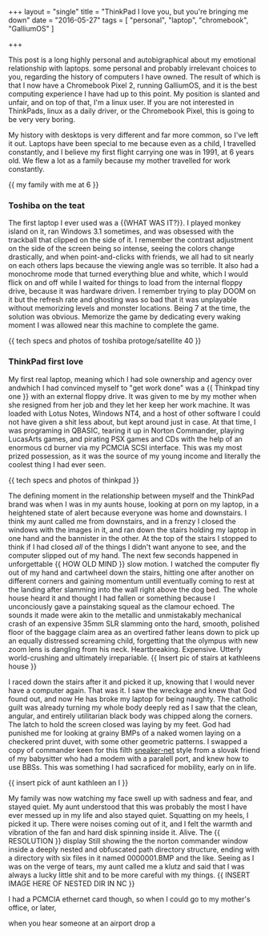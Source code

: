+++
layout = "single"
title = "ThinkPad I love you, but you're bringing me down"
date = "2016-05-27"
tags = [
  "personal",
  "laptop",
  "chromebook",
  "GalliumOS"
  ]

+++

This post is a long highly personal and autobigraphical about my emotional relationship with laptops. some personal and probably irrelevant choices to you, regarding the history of computers I have owned. The result of which is that I now have a Chromebook Pixel 2, running GalliumOS, and it is the best computing experience I have had up to this point. My position is slanted and unfair, and on top of that, I'm a linux user. If you are not interested in ThinkPads, linux as a daily driver, or the Chromebook Pixel, this is going to be very very boring.

My history with desktops is very different and far more common, so I've left it out. Laptops have been special to me because even as a child, I travelled constantly, and I believe my first flight carrying one was in 1991, at 6 years old. We flew a lot as a family because my mother travelled for work constantly.

{{ my family with me at 6 }}

### Toshiba on the teat

The first laptop I ever used was a {{WHAT WAS IT?}}. I played monkey island on it, ran Windows 3.1 sometimes, and was obsessed with the trackball that clipped on the side of it. I remember the contrast adjustment on the side of the screen being so intense, seeing the colors change drastically, and when point-and-clicks with friends, we all had to sit nearly on each others laps because the viewing angle was so terrible. It also had a monochrome mode that turned everything blue and white, which I would flick on and off while I waited for things to load from the internal floppy drive, because it was hardware driven. I remember trying to play DOOM on it but the refresh rate and ghosting was so bad that it was unplayable without memorizing levels and monster locations. Being 7 at the time, the solution was obvious. Memorize the game by dedicating every waking moment I was allowed near this machine to complete the game.

{{ tech specs and photos of toshiba protoge/satellite 40 }}

### ThinkPad first love

My first real laptop, meaning which I had sole ownership and agency over andwhich I had convinced myself to "get work done" was a {{ Thinkpad tiny one }} with an external floppy drive. It was given to me by my mother when she resigned from her job and they let her keep her work machine. It was loaded with Lotus Notes, Windows NT4, and a host of other software I could not have given a shit less about, but kept around just in case. At that time, I was programing in QBASIC, tearing it up in Norton Commander, playing LucasArts games, and pirating PSX games and CDs with the help of an enormous cd burner via my PCMCIA SCSI interface. This was my most prized possession, as it was the source of my young income and literally the coolest thing I had ever seen.

{{ tech specs and photos of thinkpad }}

The defining moment in the relationship between myself and the ThinkPad brand was when I was in my aunts house, looking at porn on my laptop, in a heightened state of alert because everyone was home and downstairs. I think my aunt called me from downstairs, and in a frenzy I closed the windows with the images in it, and ran down the stairs holding my laptop in one hand and the bannister in the other. At the top of the stairs I stopped to think if I had closed _all_ of the things I didn't want anyone to see, and the computer slipped out of my hand. The next few seconds happened in unforgettable {{ HOW OLD MIND }} slow motion. I watched the computer fly out of my hand and cartwheel down the stairs, hitting one after another on different corners and gaining momentum untill eventually coming to rest at the landing after slamming into the wall right above the dog bed. The whole house heard it and thought I had fallen or something because I unconciously gave a painstaking squeal as the clamour echoed. The sounds it made were akin to the metallic and unmistakably mechanical crash of an expensive 35mm SLR slamming onto the hard, smooth, polished floor of the baggage claim area as an overtired father leans down to pick up an equally distressed screaming child, forgetting that the olympus with new zoom lens is dangling from his neck. Heartbreaking. Expensive. Utterly world-crushing and ultimately irrepariable.
{{ Insert pic of stairs at kathleens house }}

I raced down the stairs after it and picked it up, knowing that I would never have a computer again. That was it. I saw the wreckage and knew that God found out, and now He has broke my laptop for being naughty. The catholic guilt was already turning my whole body deeply red as I saw that the clean, angular, and entirely utilitarian black body was chipped along the corners. The latch to hold the screen closed was laying by my feet. God had punished me for looking at grainy BMPs of a naked women laying on a checkered print duvet, with some other geometric patterns. I swapped a copy of commander keen for this filth [sneaker-net](http://www.sneakernet.com) style from a slovak friend of my babysitter who had a modem with a paralell port, and knew how to use BBSs. This was something I had sacraficed for mobility, early on in life.

{{ insert pick of aunt kathleen an I }}

My family was now watching my face swell up with sadness and fear, and stayed quiet. My aunt understood that this was probably the most I have ever messed up in my life and also stayed quiet. Squatting on my heels, I picked it up. There were noises coming out of it, and I felt the warmth and vibration of the fan and hard disk spinning inside it. Alive. The {{ RESOLUTION }} display Still showing the the norton commander window inside a deeply nested and obfuscated path directory structure, ending with a directory with six files in it named 0000001.BMP and the like. Seeing as I was on the verge of tears, my aunt called me a klutz and said that I was always a lucky little shit and to be more careful with my things.
{{ INSERT IMAGE HERE OF NESTED DIR IN NC }}


I had a PCMCIA ethernet card though, so when I could go to my mother's office, or later, 

when you hear someone at an airport drop a 
